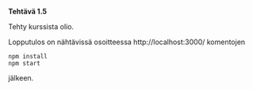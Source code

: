 **Tehtävä 1.5**

Tehty kurssista olio.

Lopputulos on nähtävissä osoitteessa http://localhost:3000/ komentojen

    npm install
    npm start

jälkeen.
